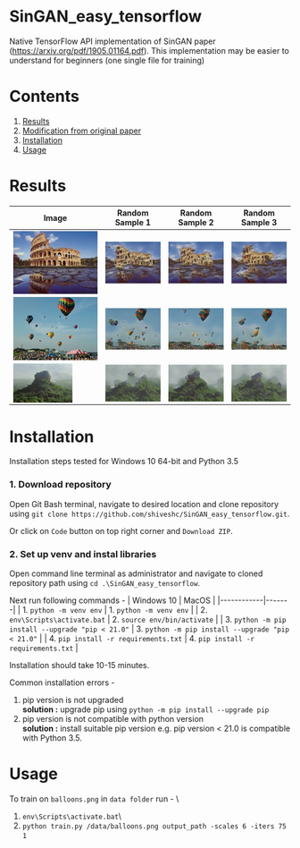 # SinGAN_easy_tensorflow
Native TensorFlow API implementation of SinGAN paper (https://arxiv.org/pdf/1905.01164.pdf). This implementation may be easier to understand for beginners (one single file for training)

# Contents
1. [Results](#results)
2. [Modification from original paper](#additional-system-requirements)
3. [Installation](#installation)
4. [Usage](#usage)

# Results
| Image | Random Sample 1 | Random Sample 2 | Random Sample 3 |
|------------|-------|-------|-------|
| <img src = "data/colusseum.png" width=100% align="center"> | <img src = "Results/colusseum/new/scale_0_fake_1.png" width=100% align="center"> | <img src = "Results/colusseum/new/scale_0_fake_2.png" width=100% align="center"> | <img src = "Results/colusseum/new/scale_0_fake_7.png" width=100% align="center"> |
| <img src = "data/balloons.png" width=100% align="center"> | <img src = "Results/balloons/scale_0_fake_8.png" width=100% align="center"> | <img src = "Results/balloons/scale_0_fake_3.png" width=100% align="center"> | <img src = "Results/balloons/scale_0_fake_1.png" width=100% align="center"> |
| <img src = "data/rock.jpg" width=70% align="center"> | <img src = "Results/rock/scale_3_fake_2.png" width=100% align="center"> | <img src = "Results/rock/scale_3_fake_5.png" width=100% align="center"> | <img src = "Results/rock/scale_3_fake_7.png" width=100% align="center"> |

# Installation
Installation steps tested for Windows 10 64-bit and Python 3.5

### 1. Download repository
Open Git Bash terminal, navigate to desired location and clone repository using `git clone https://github.com/shiveshc/SinGAN_easy_tensorflow.git`.

Or click on `Code` button on top right corner and `Download ZIP`.

### 2. Set up venv and instal libraries
Open command line terminal as administrator and navigate to cloned repository path using `cd .\SinGAN_easy_tensorflow`.

Next run following commands - 
| Windows 10 | MacOS |
|------------|-------|
| 1. `python -m venv env` | 1. `python -m venv env` |
| 2. `env\Scripts\activate.bat` | 2. `source env/bin/activate` |
| 3. `python -m pip install --upgrade "pip < 21.0"` | 3. `python -m pip install --upgrade "pip < 21.0"` |
| 4. `pip install -r requirements.txt` | 4. `pip install -r requirements.txt` |

Installation should take 10-15 minutes.

Common installation errors -
1. pip version is not upgraded\
    __solution :__ upgrade pip using `python -m pip install --upgrade pip`
2. pip version is not compatible with python version\
    __solution :__ install suitable pip version e.g. pip version < 21.0 is compatible with Python 3.5.


# Usage
To train on `balloons.png` in `data folder` run - \
1. `env\Scripts\activate.bat`\
2. `python train.py /data/balloons.png output_path -scales 6 -iters 75 1`

